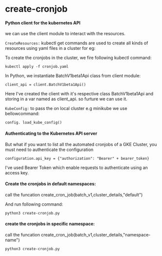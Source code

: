 # create-cronjob
#### Python client for the kubernetes API

we can use the client module to interact with the resources. 

`CreateResources:` kubectl get commands are used to create all kinds of resources using yaml files in a cluster for eg:

To create the cronjobs in the cluster, we fire following kubectl command:

```kubectl apply -f cronjob.yaml``` 

In Python, we instantiate BatchV1beta1Api class from client module:

`client_api = client.BatchV1beta1Api()`

Here I've created the client with it's respective class BatchV1beta1Api
and storing in a var named as client_api. so furture we can use it.

`KubeConfig:` to pass the on local cluster e.g minikube we use bellowcommand: 

`config. load_kube_config()`

#### Authenticating to the Kubernetes API server

But what if you want to list all the automated cronjobs of a GKE Cluster, you must need to authenticate the configuration

`configuration.api_key = {"authorization": "Bearer" + bearer_token}` 

I've used Bearer Token which enable requests to authenticate using an access key.

#### Create the cronjobs in default namespaces:

call the funcation create_cron_job(batch_v1,cluster_details,"default") 

And run following command:

`python3 create-cronjob.py`

#### create the cronjobs in specific namespace:

call the funcation create_cron_job(batch_v1,cluster_details,"namespace-name") 

`python3 create-cronjob.py`

